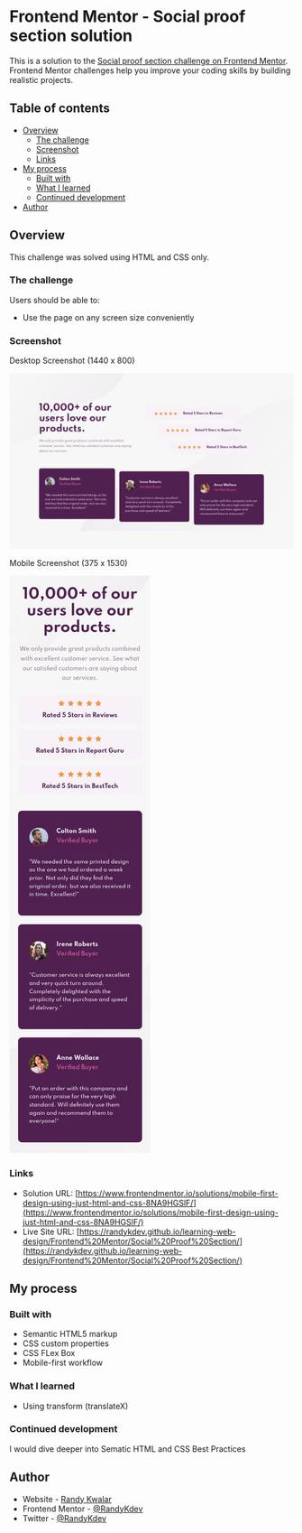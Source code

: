 # Frontend Mentor - Social proof section solution

This is a solution to the [Social proof section challenge on Frontend Mentor](https://www.frontendmentor.io/challenges/social-proof-section-6e0qTv_bA). Frontend Mentor challenges help you improve your coding skills by building realistic projects. 


## Table of contents

- [Overview](#overview)
  - [The challenge](#the-challenge)
  - [Screenshot](#screenshot)
  - [Links](#links)
- [My process](#my-process)
  - [Built with](#built-with)
  - [What I learned](#what-i-learned)
  - [Continued development](#continued-development)
- [Author](#author)


## Overview

This challenge was solved using HTML and CSS only.

### The challenge

Users should be able to:

- Use the page on any screen size conveniently

### Screenshot

Desktop Screenshot (1440 x 800)

![Desktop Screenshot](./screenshots/screenshot-desktop.png)

Mobile Screenshot (375 x 1530)

![Desktop Screenshot](./screenshots/screenshot-mobile.png)

### Links

- Solution URL: [https://www.frontendmentor.io/solutions/mobile-first-design-using-just-html-and-css-8NA9HGSlF/](https://www.frontendmentor.io/solutions/mobile-first-design-using-just-html-and-css-8NA9HGSlF/)
- Live Site URL: [https://randykdev.github.io/learning-web-design/Frontend%20Mentor/Social%20Proof%20Section/](https://randykdev.github.io/learning-web-design/Frontend%20Mentor/Social%20Proof%20Section/)

## My process

### Built with

- Semantic HTML5 markup
- CSS custom properties
- CSS FLex Box
- Mobile-first workflow

### What I learned

- Using transform (translateX)

### Continued development

I would dive deeper into Sematic HTML and CSS Best Practices

## Author

- Website - [Randy Kwalar](https://www.github.com/RandyKdev)
- Frontend Mentor - [@RandyKdev](https://www.frontendmentor.io/profile/RandyKdev)
- Twitter - [@RandyKdev](https://www.twitter.com/randykdev)
